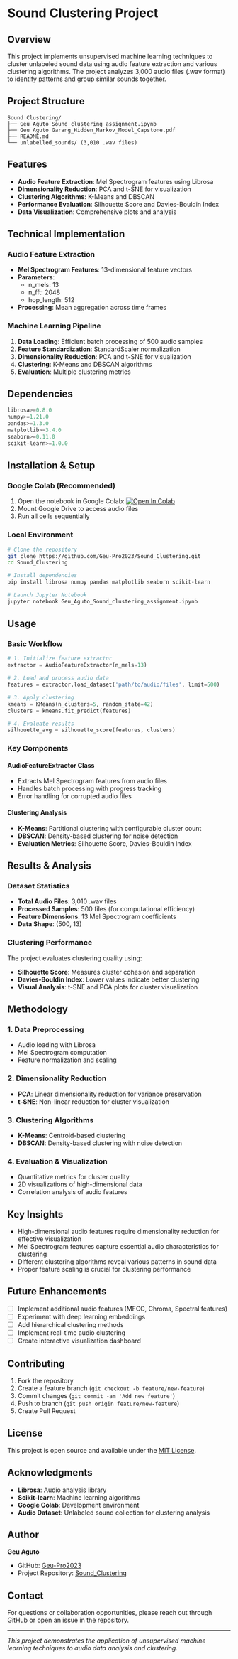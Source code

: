 # Sound Clustering Project

## Overview
This project implements unsupervised machine learning techniques to cluster unlabeled sound data using audio feature extraction and various clustering algorithms. The project analyzes 3,000 audio files (.wav format) to identify patterns and group similar sounds together.

## Project Structure
```
Sound Clustering/
├── Geu_Aguto_Sound_clustering_assignment.ipynb
├── Geu Aguto Garang_Hidden_Markov_Model_Capstone.pdf
├── README.md
└── unlabelled_sounds/ (3,010 .wav files)
```

## Features
- **Audio Feature Extraction**: Mel Spectrogram features using Librosa
- **Dimensionality Reduction**: PCA and t-SNE for visualization
- **Clustering Algorithms**: K-Means and DBSCAN
- **Performance Evaluation**: Silhouette Score and Davies-Bouldin Index
- **Data Visualization**: Comprehensive plots and analysis

## Technical Implementation

### Audio Feature Extraction
- **Mel Spectrogram Features**: 13-dimensional feature vectors
- **Parameters**:
  - n_mels: 13
  - n_fft: 2048
  - hop_length: 512
- **Processing**: Mean aggregation across time frames

### Machine Learning Pipeline
1. **Data Loading**: Efficient batch processing of 500 audio samples
2. **Feature Standardization**: StandardScaler normalization
3. **Dimensionality Reduction**: PCA and t-SNE for visualization
4. **Clustering**: K-Means and DBSCAN algorithms
5. **Evaluation**: Multiple clustering metrics

## Dependencies
```python
librosa>=0.8.0
numpy>=1.21.0
pandas>=1.3.0
matplotlib>=3.4.0
seaborn>=0.11.0
scikit-learn>=1.0.0
```

## Installation & Setup

### Google Colab (Recommended)
1. Open the notebook in Google Colab: [![Open In Colab](https://colab.research.google.com/assets/colab-badge.svg)](https://colab.research.google.com/github/Geu-Pro2023/Sound_Clustering/blob/main/Geu_Aguto_Sound_clustering_assignment.ipynb)
2. Mount Google Drive to access audio files
3. Run all cells sequentially

### Local Environment
```bash
# Clone the repository
git clone https://github.com/Geu-Pro2023/Sound_Clustering.git
cd Sound_Clustering

# Install dependencies
pip install librosa numpy pandas matplotlib seaborn scikit-learn

# Launch Jupyter Notebook
jupyter notebook Geu_Aguto_Sound_clustering_assignment.ipynb
```

## Usage

### Basic Workflow
```python
# 1. Initialize feature extractor
extractor = AudioFeatureExtractor(n_mels=13)

# 2. Load and process audio data
features = extractor.load_dataset('path/to/audio/files', limit=500)

# 3. Apply clustering
kmeans = KMeans(n_clusters=5, random_state=42)
clusters = kmeans.fit_predict(features)

# 4. Evaluate results
silhouette_avg = silhouette_score(features, clusters)
```

### Key Components

#### AudioFeatureExtractor Class
- Extracts Mel Spectrogram features from audio files
- Handles batch processing with progress tracking
- Error handling for corrupted audio files

#### Clustering Analysis
- **K-Means**: Partitional clustering with configurable cluster count
- **DBSCAN**: Density-based clustering for noise detection
- **Evaluation Metrics**: Silhouette Score, Davies-Bouldin Index

## Results & Analysis

### Dataset Statistics
- **Total Audio Files**: 3,010 .wav files
- **Processed Samples**: 500 files (for computational efficiency)
- **Feature Dimensions**: 13 Mel Spectrogram coefficients
- **Data Shape**: (500, 13)

### Clustering Performance
The project evaluates clustering quality using:
- **Silhouette Score**: Measures cluster cohesion and separation
- **Davies-Bouldin Index**: Lower values indicate better clustering
- **Visual Analysis**: t-SNE and PCA plots for cluster visualization

## Methodology

### 1. Data Preprocessing
- Audio loading with Librosa
- Mel Spectrogram computation
- Feature normalization and scaling

### 2. Dimensionality Reduction
- **PCA**: Linear dimensionality reduction for variance preservation
- **t-SNE**: Non-linear reduction for cluster visualization

### 3. Clustering Algorithms
- **K-Means**: Centroid-based clustering
- **DBSCAN**: Density-based clustering with noise detection

### 4. Evaluation & Visualization
- Quantitative metrics for cluster quality
- 2D visualizations of high-dimensional data
- Correlation analysis of audio features

## Key Insights
- High-dimensional audio features require dimensionality reduction for effective visualization
- Mel Spectrogram features capture essential audio characteristics for clustering
- Different clustering algorithms reveal various patterns in sound data
- Proper feature scaling is crucial for clustering performance

## Future Enhancements
- [ ] Implement additional audio features (MFCC, Chroma, Spectral features)
- [ ] Experiment with deep learning embeddings
- [ ] Add hierarchical clustering methods
- [ ] Implement real-time audio clustering
- [ ] Create interactive visualization dashboard

## Contributing
1. Fork the repository
2. Create a feature branch (`git checkout -b feature/new-feature`)
3. Commit changes (`git commit -am 'Add new feature'`)
4. Push to branch (`git push origin feature/new-feature`)
5. Create Pull Request

## License
This project is open source and available under the [MIT License](LICENSE).

## Acknowledgments
- **Librosa**: Audio analysis library
- **Scikit-learn**: Machine learning algorithms
- **Google Colab**: Development environment
- **Audio Dataset**: Unlabeled sound collection for clustering analysis

## Author
**Geu Aguto**
- GitHub: [Geu-Pro2023](https://github.com/Geu-Pro2023)
- Project Repository: [Sound_Clustering](https://github.com/Geu-Pro2023/Sound_Clustering)

## Contact
For questions or collaboration opportunities, please reach out through GitHub or open an issue in the repository.

---
*This project demonstrates the application of unsupervised machine learning techniques to audio data analysis and clustering.*
